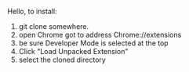 Hello, 
to install: 
1) git clone somewhere.
2) open Chrome got to address Chrome://extensions
3) be sure Developer Mode is selected at the top
4) Click "Load Unpacked Extension"
5) select the cloned directory

